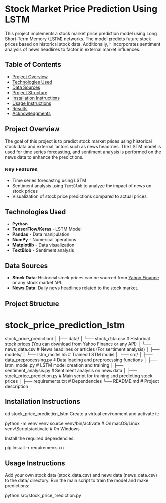 # Stock Market Price Prediction Using LSTM

This project implements a stock market price prediction model using Long Short-Term Memory (LSTM) networks. The model predicts future stock prices based on historical stock data. Additionally, it incorporates sentiment analysis of news headlines to factor in external market influences.

## Table of Contents

- [Project Overview](#project-overview)
- [Technologies Used](#technologies-used)
- [Data Sources](#data-sources)
- [Project Structure](#project-structure)
- [Installation Instructions](#installation-instructions)
- [Usage Instructions](#usage-instructions)
- [Results](#results)
- [Acknowledgments](#acknowledgments)

## Project Overview

The goal of this project is to predict stock market prices using historical stock data and external factors such as news headlines. The LSTM model is used for time series forecasting, and sentiment analysis is performed on the news data to enhance the predictions.

### Key Features

- Time series forecasting using LSTM
- Sentiment analysis using `TextBlob` to analyze the impact of news on stock prices
- Visualization of stock price predictions compared to actual prices

## Technologies Used

- **Python**
- **TensorFlow/Keras** - LSTM Model
- **Pandas** - Data manipulation
- **NumPy** - Numerical operations
- **Matplotlib** - Data visualization
- **TextBlob** - Sentiment analysis

## Data Sources

- **Stock Data**: Historical stock prices can be sourced from [Yahoo Finance](https://finance.yahoo.com/) or any stock market API.
- **News Data**: Daily news headlines related to the stock market.

## Project Structure

# stock_price_prediction_lstm

stock_price_prediction/
│
├── data/
│   └── stock_data.csv             # Historical stock prices (You can download from Yahoo Finance or any API)
│   └── news_data.csv              # News headlines or articles (For sentiment analysis)
│
├── models/
│   └── lstm_model.h5              # Trained LSTM model
│
├── src/
│   ├── data_preprocessing.py      # Data loading and preprocessing functions
│   ├── lstm_model.py              # LSTM model creation and training
│   ├── sentiment_analysis.py      # Sentiment analysis on news data
│   ├── stock_price_prediction.py  # Main script for training and predicting stock prices
│
├── requirements.txt               # Dependencies
└── README.md                      # Project description


## Installation Instructions

cd stock_price_prediction_lstm
Create a virtual environment and activate it:

python -m venv venv
source venv/bin/activate         # On macOS/Linux
venv\Scripts\activate            # On Windows

Install the required dependencies:

pip install -r requirements.txt

## Usage Instructions
Add your own stock data (stock_data.csv) and news data (news_data.csv) to the data/ directory.
Run the main script to train the model and make predictions:

python src/stock_price_prediction.py
